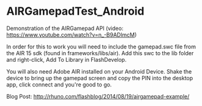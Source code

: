 AIRGamepadTest_Android
======================

Demonstration of the AIRGamepad API (video: https://www.youtube.com/watch?v=n_-B9ADlmcM)

In order for this to work you will need to include the gamepad.swc file from the AIR 15 sdk (found in frameworks/libs/air). 
Add this swc to the lib folder and right-click, Add To Library in FlashDevelop.

You will also need Adobe AIR installed on your Android Device. Shake the device to bring up the gamepad screen and copy the PIN 
into the desktop app, click connect and you're good to go.

Blog Post: http://rhuno.com/flashblog/2014/08/19/airgamepad-example/

